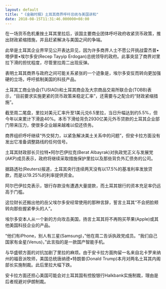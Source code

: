 ```yaml
---
layout: default
title: "《金融时报》土耳其商界呼吁总统与美国讲和"
date: 2018-08-15T11:31:46.000000+08:00
---
```


在一场货币危机重挫土耳其里拉后，该国主要商业团体呼吁政府收紧货币政策，推出财政紧缩措施，并且赶紧解决与美国之间的争端。

此举是土耳其企业界罕见公开表达异见，因为许多商界人士不愿公开挑战雷杰普•塔伊普•埃尔多安(Recep Tayyip Erdogan)总统领导的政府。此事突显了商界对里拉下滑的担忧程度，尽管里拉周二出现反弹。

表明土耳其商界与政府之间可能关系紧张的一个迹象是，埃尔多安反而转向更加强硬的立场，呼吁抵制美国的科技产品。

土耳其工商业协会(TUSIAD)和土耳其商会及大宗商品交易所联合会(TOBB)表示，“目前要求实施更紧的货币政策来稳定汇率”，还需要与之配合的“财政紧缩措施”。

截至周二尾盘，里拉对美元汇率升至1美元兑6.5里拉，当日升幅达到约5.5%，但今年以来累计下滑逾40%。本币下滑给背负2930亿美元外币贷款的土耳其企业部门带来压力，使很多企业越来越难以偿还债务。

商界组织呼吁继续“外交努力，以紧急解决美土关系中的问题”，但安卡拉方面没有发出它准备调整路线的任何信号。

土耳其财政部长贝拉特•阿尔巴伊拉克(Berat Albayrak)对执政党正义与发展党(AKP)成员表示，政府将继续采取措施保护里拉以及那些背负外汇债务的公司。

据路透社(Reuters)报道，土耳其央行连续两天没有以17.5%的基准利率发放贷款，而是以19.25%的利率提供资金。

阿尔巴伊拉克表示，银行存款没有遭遇大量提款，而土耳其银行的资本充足率仍远高于门槛。

这位财长还搬出他的岳父埃尔多安经常使用的那种言辞，誓言土耳其“不会把脸颊转向那些握紧拳头的人”。

埃尔多安本人从一个新的方向攻击美国，扬言土耳其将不再购买苹果(Apple)或其他美国科技企业的产品。

“他们有iPhone，别人有三星(Samsung)，”他在周二告诉执政党成员。“我们自己国家有金星(Venus)，”此言指的是一款国产智能手机。

与华盛顿方面的对抗加剧了里拉的麻烦。由于安卡拉方面拘留一名来自北卡罗来纳州的福音派牧师，美国总统唐纳德•特朗普(Donald Trump)本月对两名土耳其内阁部长实施制裁。此后里拉大幅下跌。

安卡拉方面还担心美国可能会对土耳其国有控股银行Halkbank实施制裁，理由是后者规避对伊朗制裁。

